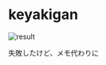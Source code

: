 # keyakigan

<img alt="result" src="https://github.com/hitoon/keyakigan/result/keyaki_237900.png" />

失敗したけど、メモ代わりに
